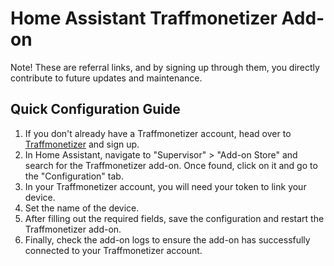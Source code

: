 # Home Assistant Traffmonetizer Add-on

Note! These are referral links, and by signing up through them,
you directly contribute to future updates and maintenance.

## Quick Configuration Guide

1. If you don't already have a Traffmonetizer account, head over to [Traffmonetizer](https://traffmonetizer.com/?aff=1805975) and sign up.
2. In Home Assistant, navigate to "Supervisor" > "Add-on Store" and search for the Traffmonetizer add-on. Once found, click on it and go to the "Configuration" tab.
3. In your Traffmonetizer account, you will need your token to link your device.
4. Set the name of the device.
5. After filling out the required fields, save the configuration and restart the Traffmonetizer add-on.
6. Finally, check the add-on logs to ensure the add-on has successfully connected to your Traffmonetizer account.
